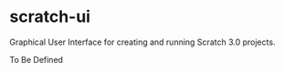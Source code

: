 # scratch-ui

Graphical User Interface for creating and running Scratch 3.0 projects.

To Be Defined

